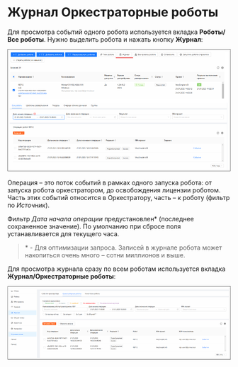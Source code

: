 # Журнал Оркестраторные роботы

Для просмотра событий одного робота используется вкладка **Роботы/Все роботы**. Нужно выделить робота и нажать кнопку **Журнал**:

![](../../orchestrator-new/resources/monitoring/robot-log.PNG)

Операция – это поток событий в рамках одного запуска робота: от запуска робота оркестратором, до освобождения лицензии роботом. 
Часть этих событий относится в Оркестратору, часть – к роботу (фильтр по *Источник*).

Фильтр *Дата начала операции* предустановлен\* (последнее сохраненное значение). По умолчанию при сбросе поля устанавливается для текущего часа.

> \* - Для оптимизации запроса. Записей в журнале робота может накопиться очень много – сотни миллионов и выше.

Для просмотра журнала сразу по всем роботам используется вкладка **Журнал/Оркестраторные роботы**:
 
![](../../orchestrator-new/resources/monitoring/robot-log2.PNG)
